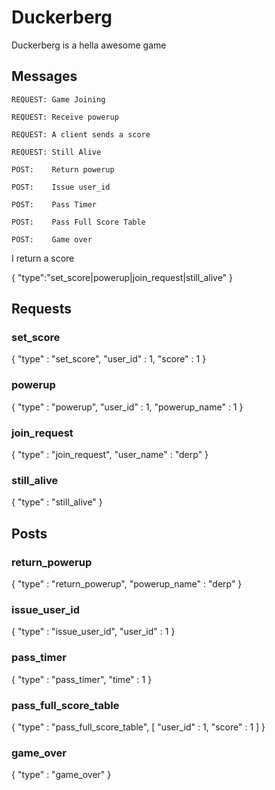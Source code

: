 # Duckerberg

Duckerberg is a hella awesome game

## Messages

`REQUEST: Game Joining`

`REQUEST: Receive powerup`

`REQUEST: A client sends a score`

`REQUEST: Still Alive`

`POST:    Return powerup`

`POST:    Issue user_id`

`POST:    Pass Timer`

`POST:    Pass Full Score Table`

`POST:    Game over`

I return a score

{
  "type":"set_score|powerup|join_request|still_alive"
}


## Requests
### set_score

{
  "type"     : "set_score",
  "user_id"  : 1,
  "score"    : 1
}

### powerup

{
  "type"         : "powerup",
  "user_id"      : 1,
  "powerup_name" : 1
}

### join_request

{
  "type"      : "join_request",
  "user_name" : "derp"
}

### still_alive

{
  "type"      : "still_alive"
}




## Posts

### return_powerup

{
  "type"         : "return_powerup",
  "powerup_name" : "derp"
}

### issue_user_id

{
  "type" : "issue_user_id",
  "user_id" : 1
}

### pass_timer

{
  "type" : "pass_timer",
  "time" : 1
}

### pass_full_score_table

{
  "type" : "pass_full_score_table",
  [
    "user_id" : 1,
    "score"   : 1
  ]
}

### game_over

{
  "type" : "game_over"
}
